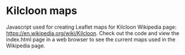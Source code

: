 # Kilcloon maps
Javascript used for creating Leaflet maps for Kilcloon Wikipedia page: https://en.wikipedia.org/wiki/Kilcloon.
Check out the code and view the index.html page in a web browser to see the current maps used in the Wikipedia page. 
